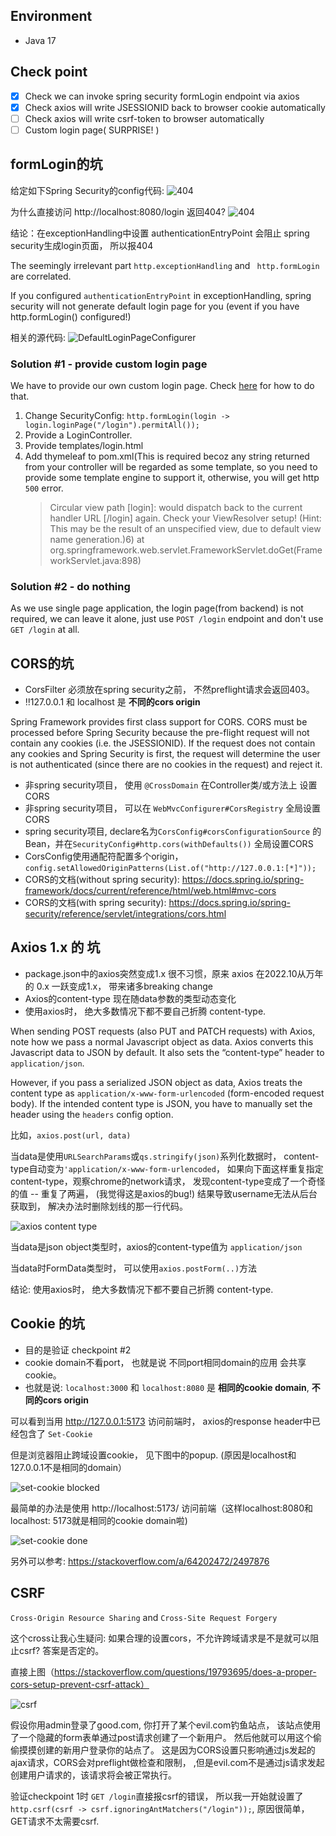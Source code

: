 ## Environment

- Java 17

## Check point

- [x] Check we can invoke spring security formLogin endpoint via axios
- [x] Check axios will write JSESSIONID back to browser cookie automatically
- [ ] Check axios will write csrf-token to browser automatically
- [ ] Custom login page( SURPRISE! )

## formLogin的坑

给定如下Spring Security的config代码:
![404](doc/assets/images/formlogin-config.png)

为什么直接访问 http://localhost:8080/login 返回404?
![404](doc/assets/images/loginpage-404.png)

结论：在exceptionHandling中设置 authenticationEntryPoint 会阻止 spring security生成login页面， 所以报404

The seemingly irrelevant part `http.exceptionHandling` and ` http.formLogin` are correlated.

If you configured `authenticationEntryPoint` in exceptionHandling, spring security will not generate default login page
for you (event if you have http.formLogin() configured!)

相关的源代码:
![DefaultLoginPageConfigurer](doc/assets/images/DefaultLoginPageConfigurer.png)

### Solution #1 - provide custom login page

We have to provide our own custom login page. Check [here](https://www.youtube.com/watch?v=yoTohM2jYhs) for how to do
that.

1. Change SecurityConfig: `http.formLogin(login -> login.loginPage("/login").permitAll());`
2. Provide a LoginController.
3. Provide templates/login.html
4. Add thymeleaf to pom.xml(This is required becoz any string returned from your controller will be regarded as some
   template, so you need to provide some template engine to support it, otherwise, you will get http `500` error.
   > Circular view path [login]: would dispatch back to the current handler URL [/login] again. Check your ViewResolver
   setup! (Hint: This may be the result of an unspecified view, due to default view name generation.)6)
   at org.springframework.web.servlet.FrameworkServlet.doGet(FrameworkServlet.java:898)

### Solution #2 - do nothing

As we use single page application, the login page(from backend) is not required, we can leave it alone, just
use `POST /login` endpoint and don't use `GET /login` at all.

## CORS的坑

- CorsFilter 必须放在spring security之前， 不然preflight请求会返回403。
- ‼️127.0.0.1 和 localhost 是 **不同的cors origin**

Spring Framework provides first class support for CORS. CORS must be processed before Spring Security because the
pre-flight request will not contain any cookies (i.e. the JSESSIONID). If the request does not contain any cookies and
Spring Security is first, the request will determine the user is not authenticated (since there are no cookies in the
request) and reject it.

- 非spring security项目， 使用 `@CrossDomain` 在Controller类/或方法上 设置CORS
- 非spring security项目， 可以在 `WebMvcConfigurer#CorsRegistry` 全局设置CORS
- spring security项目, declare名为`CorsConfig#corsConfigurationSource`
  的Bean，并在`SecurityConfig#http.cors(withDefaults())` 全局设置CORS
- CorsConfig使用通配符配置多个origin， `config.setAllowedOriginPatterns(List.of("http://127.0.0.1:[*]"));`
- CORS的文档(without spring
  security): https://docs.spring.io/spring-framework/docs/current/reference/html/web.html#mvc-cors
- CORS的文档(with spring security): https://docs.spring.io/spring-security/reference/servlet/integrations/cors.html

## Axios 1.x 的 坑

- package.json中的axios突然变成1.x 很不习惯，原来 axios 在2022.10从万年的 0.x 一跃变成1.x， 带来诸多breaking change
- Axios的content-type 现在随data参数的类型动态变化
- 使用axios时， 绝大多数情况下都不要自己折腾 content-type.

When sending POST requests (also PUT and PATCH requests) with Axios, note how we pass a normal Javascript object as
data. Axios converts this Javascript data to JSON by default. It also sets the “content-type” header to
`application/json`.

However, if you pass a serialized JSON object as data, Axios treats the content type as
`application/x-www-form-urlencoded` (form-encoded request body). If the intended content type is JSON, you have to
manually set the header using the `headers` config option.

比如，`axios.post(url, data)`

当data是使用`URLSearchParams`或`qs.stringify(json)`系列化数据时，
content-type自动变为`'application/x-www-form-urlencoded`， 如果向下面这样重复指定content-type，观察chrome的network请求，
发现content-type变成了一个奇怪的值 -- 重复了两遍， (我觉得这是axios的bug!) 结果导致username无法从后台获取到，
解决办法时删除划线的那一行代码。

![axios content type](doc/assets/images/axios-conent-type.png)

当data是json object类型时，axios的content-type值为 `application/json`

当data时FormData类型时， 可以使用`axios.postForm(..)`方法

结论: 使用axios时， 绝大多数情况下都不要自己折腾 content-type.

## Cookie 的坑

- 目的是验证 checkpoint #2
- cookie domain不看port， 也就是说 不同port相同domain的应用 会共享cookie。
- 也就是说: `localhost:3000` 和 `localhost:8080` 是 **相同的cookie domain**, **不同的cors origin**

可以看到当用 http://127.0.0.1:5173 访问前端时， axios的response header中已经包含了 `Set-Cookie`

但是浏览器阻止跨域设置cookie， 见下图中的popup. (原因是localhost和127.0.0.1不是相同的domain）

![set-cookie blocked](doc/assets/images/set-cookie-blocked.png)

最简单的办法是使用 http://localhost:5173/ 访问前端（这样localhost:8080和localhost:
5173就是相同的cookie domain啦)

![set-cookie done](doc/assets/images/set-cookie-done.png)

另外可以参考: https://stackoverflow.com/a/64202472/2497876

## CSRF

`Cross-Origin Resource Sharing` and  `Cross-Site Request Forgery`

这个cross让我心生疑问: 如果合理的设置cors，不允许跨域请求是不是就可以阻止csrf? 答案是否定的。

直接上图（https://stackoverflow.com/questions/19793695/does-a-proper-cors-setup-prevent-csrf-attack）

![csrf](doc/assets/images/csrf-so.png)

假设你用admin登录了good.com, 你打开了某个evil.com钓鱼站点， 该站点使用了一个隐藏的form表单通过post请求创建了一个新用户。
然后他就可以用这个偷偷摸摸创建的新用户登录你的站点了。 这是因为CORS设置只影响通过js发起的ajax请求，CORS会对preflight做检查和限制，
,但是evil.com不是通过js请求发起创建用户请求的，该请求将会被正常执行。

验证checkpoint 1时 `GET /login`直接报csrf的错误，
所以我一开始就设置了`http.csrf(csrf -> csrf.ignoringAntMatchers("/login"));`, 原因很简单，GET请求不太需要csrf.











